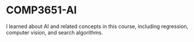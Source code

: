 # COMP3651-AI
I learned about AI and related concepts in this course, including regression, computer vision, and search algorithms.
